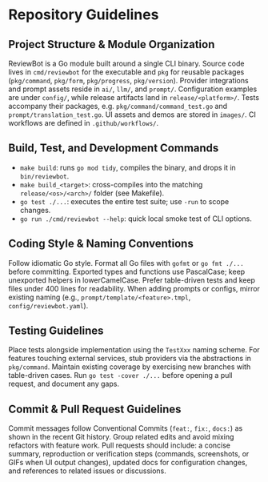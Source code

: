 # Repository Guidelines

## Project Structure & Module Organization
ReviewBot is a Go module built around a single CLI binary. Source code lives in `cmd/reviewbot` for the executable and `pkg` for reusable packages (`pkg/command`, `pkg/form`, `pkg/progress`, `pkg/version`). Provider integrations and prompt assets reside in `ai/`, `llm/`, and `prompt/`. Configuration examples are under `config/`, while release artifacts land in `release/<platform>/`. Tests accompany their packages, e.g. `pkg/command/command_test.go` and `prompt/translation_test.go`. UI assets and demos are stored in `images/`. CI workflows are defined in `.github/workflows/`.

## Build, Test, and Development Commands
- `make build`: runs `go mod tidy`, compiles the binary, and drops it in `bin/reviewbot`.
- `make build_<target>`: cross-compiles into the matching `release/<os>/<arch>/` folder (see Makefile).
- `go test ./...`: executes the entire test suite; use `-run` to scope changes.
- `go run ./cmd/reviewbot --help`: quick local smoke test of CLI options.

## Coding Style & Naming Conventions
Follow idiomatic Go style. Format all Go files with `gofmt` or `go fmt ./...` before committing. Exported types and functions use PascalCase; keep unexported helpers in lowerCamelCase. Prefer table-driven tests and keep files under 400 lines for readability. When adding prompts or configs, mirror existing naming (e.g., `prompt/template/<feature>.tmpl`, `config/reviewbot.yaml`).

## Testing Guidelines
Place tests alongside implementation using the `TestXxx` naming scheme. For features touching external services, stub providers via the abstractions in `pkg/command`. Maintain existing coverage by exercising new branches with table-driven cases. Run `go test -cover ./...` before opening a pull request, and document any gaps.

## Commit & Pull Request Guidelines
Commit messages follow Conventional Commits (`feat:`, `fix:`, `docs:`) as shown in the recent Git history. Group related edits and avoid mixing refactors with feature work. Pull requests should include: a concise summary, reproduction or verification steps (commands, screenshots, or GIFs when UI output changes), updated docs for configuration changes, and references to related issues or discussions.
